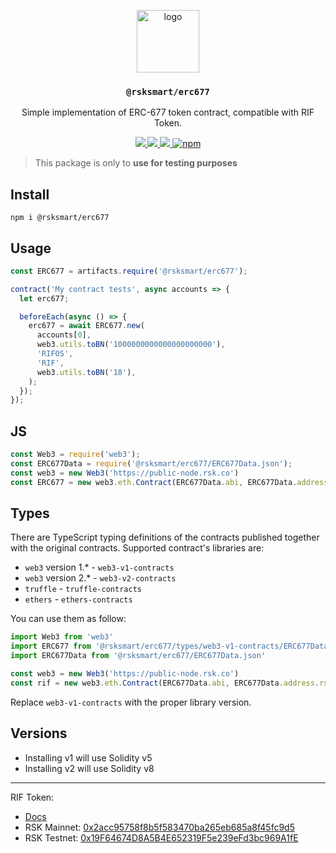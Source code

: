<p align="middle">
  <img src="https://www.rifos.org/assets/img/logo.svg" alt="logo" height="100" >
</p>
<h3 align="middle"><code>@rsksmart/erc677</code></h3>
<p align="middle">
  Simple implementation of ERC-677 token contract, compatible with RIF Token.
</p>
<p align="middle">
  <a href="https://github.com/rsksmart/erc677/actions/workflows/ci.yml">
    <img src="https://github.com/rsksmart/erc677/actions/workflows/ci.yml/badge.svg" />
  </a>
  <a href="https://github.com/rsksmart/erc677/actions/workflows/slither.yml">
    <img src="https://github.com/rsksmart/erc677/actions/workflows/slither.yml/badge.svg" />
  </a>
  <a href="https://lgtm.com/projects/g/rsksmart/express-did-auth/context:javascript">
    <img src="https://img.shields.io/lgtm/grade/javascript/github/rsksmart/express-did-auth" />
  </a>
  <a href="https://badge.fury.io/js/%40rsksmart%2Ferc677">
    <img src="https://badge.fury.io/js/%40rsksmart%2Ferc677.svg" alt="npm" />
  </a>
</p>

> This package is only to **use for testing purposes**

## Install

```
npm i @rsksmart/erc677
```

## Usage

```js
const ERC677 = artifacts.require('@rsksmart/erc677');

contract('My contract tests', async accounts => {
  let erc677;

  beforeEach(async () => {
    erc677 = await ERC677.new(
      accounts[0],
      web3.utils.toBN('1000000000000000000000'),
      'RIFOS',
      'RIF',
      web3.utils.toBN('18'),
    );
  });
});
```

## JS

```js
const Web3 = require('web3');
const ERC677Data = require('@rsksmart/erc677/ERC677Data.json');
const web3 = new Web3('https://public-node.rsk.co')
const ERC677 = new web3.eth.Contract(ERC677Data.abi, ERC677Data.address.rskMainnet);
```

## Types

There are TypeScript typing definitions of the contracts published together with the original contracts. 
Supported contract's libraries are: 

* `web3` version 1.* - `web3-v1-contracts`
* `web3` version 2.* - `web3-v2-contracts`
* `truffle` - `truffle-contracts`
* `ethers` - `ethers-contracts`

You can use them as follow:

```typescript
import Web3 from 'web3'
import ERC677 from '@rsksmart/erc677/types/web3-v1-contracts/ERC677Data.d.ts'
import ERC677Data from '@rsksmart/erc677/ERC677Data.json'

const web3 = new Web3('https://public-node.rsk.co')
const rif = new web3.eth.Contract(ERC677Data.abi, ERC677Data.address.rskMainnet) as ERC677
```

Replace `web3-v1-contracts` with the proper library version.

## Versions

- Installing v1 will use Solidity v5
- Installing v2 will use Solidity v8

---

RIF Token:
- [Docs](https://developers.rsk.co/rif/token/)
- RSK Mainnet: [0x2acc95758f8b5f583470ba265eb685a8f45fc9d5](https://explorer.rsk.co/address/0x2acc95758f8b5f583470ba265eb685a8f45fc9d5)
- RSK Testnet: [0x19F64674D8A5B4E652319F5e239eFd3bc969A1fE](https://explorer.testnet.rsk.co/address/0x19F64674D8A5B4E652319F5e239eFd3bc969A1fE)
